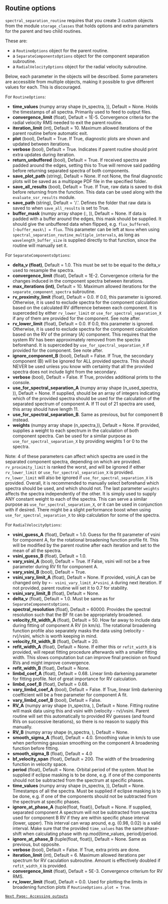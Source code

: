 ## Routine options
`spectral_separation_routine` requires that you create 3 custom objects from the module `storage_classes` that holds options and extra parameters for the parent and two child routines.

These are:
- a `RoutineOptions` object for the parent routine.
- a `SeparateComponentsOptions` object for the component separation subroutine.
- a `RadialVelocityOptions` object for the radial velocity subroutine.

Below, each parameter in the objects will be described. Some parameters are accessible from multiple objects, making it possible to give different values for each. This is discouraged.

For `RoutineOptions`:
- **time_values** (numpy array shape (n_spectra, )), Default = None. Holds the timestamps of all spectra. Primarily used to feed to output files.
- **convergence_limit** (float), Default = 1E-5. Convergence criteria for the radial velocity RMS needed to exit the parent routine.
- **iteration_limit** (int), Default = 10. Maximum allowed iterations of the parent routine before automatic exit.
- **plot** (bool), Default = True. If True, diagnostic plots are shown and updated between iterations.
- **verbose** (bool), Default = True. Indicates if parent routine should print extra updates during iteration.
- **return_unbuffered** (bool), Default = True. If received spectra are padded around the edges, setting this to True will remove said padding before returning separated spectra of both components.
- **save_plot_path** (string), Default = None. If not None, the final diagnostic plots will be saved as a multipage PDF file in the specified folder.
- **save_all_results** (bool), Default = True. If True, raw data is saved to disk before returning from the function. This data can be used along with the `evaluate_ssr_results` module.
- **save_path** (string), Default = '/.'. Defines the folder that raw data is saved to when `save_all_results` is set to True.
- **buffer_mask** (numpy array shape (:, )), Default = None. If data is padded with a buffer around the edges, this mask should be supplied. It should give the unbuffered data when flipped, e.g. `flux_buffered\[~buffer_mask\] = flux`. This parameter can be left at `None` when using `spectral_separation_routine_multiple_intervals`, as long as `wavelength_buffer_size` is supplied directly to that function, since the routine will manually set it.

For `SeparateComponentsOptions`:
- **delta_v (float)**, Default = 1.0. This must be set to be equal to the delta_v used to resample the spectra.
- **convergence_limit** (float), Default = 1E-2. Convergence criteria for the changes induced in the component spectra between iterations.
- **max_iterations (int)**, Default = 10. Maximum allowed iterations for the `separate_component_spectra` subroutine.
- **rv_proximity_limit** (float), Default = 0.0. If 0.0, this parameter is ignored. Otherwise, it is used to exclude spectra for the component calculation based on the calculated RV difference between each component. It is superceded by either `rv_lower_limit` or `use_for_spectral_separation_X` if any of them are provided for the component. See note after.
- **rv_lower_limit** (float), Default = 0.0. If 0.0, this parameter is ignored. Otherwise, it is used to exclude spectra for the component calculation based on the RV of the primary (A) component. This requires that the system RV has been approximately removed from the spectra beforehand. It is superceded by `use_for_spectral_separation_X` if provided for the component. See note after.
- **ignore_component_B** (bool), Default = False. If True, the secondary component (B) will be ignored for ALL provided spectra. This should NEVER be used unless you know with certainty that all the provided spectra does not include light from the secondary.
- **verbose** (bool), Default = False. If True, provides additional prints to the console.
- **use_for_spectral_separation_A** (numpy array shape (n_used_spectra, )), Default = None. If supplied, should be an array of integers indicating which of the provided spectra should be used for the calculation of the separated spectrum of component A. If 11 out of 21 spectra are used, this array should have length 11.
- **use_for_spectral_separation_B**. Same as previous, but for component B instead.
- **weights** (numpy array shape (n_spectra,)), Default = None. If provided, supplies a weight to each spectrum in the calculation of both component spectra. Can be used for a similar purpose as `use_for_spectral_separation_X` by providing weights 1 or 0 to the spectra.

Note: 4 of these parameters can affect which spectra are used in the separated component spectra, depending on which are provided. `rv_proximity_limit` is ranked the worst, and will be ignored if either `rv_lower_limit` or `use_for_spectral_separation_X` is provided. `rv_lower_limit` will also be ignored if `use_for_spectral_separation_X` is provided. Overall, it is recommended to manually select beforehand which spectra should be used, and which should not. The last parameter `weights` affects the spectra independently of the other. It is simply used to supply ANY constant weight to each of the spectra. This can serve a similar purpose as `use_for_spectral_separation_X`, or it can be used in conjunction with if desired. There might be a slight performance boost when using `use_for_spectral_separation_X` to skip calculation for some of the spectra.

For `RadialVelocityOptions`:
- **vsini_guess_A** (float), Default = 1.0. Guess for the fit parameter of vsini for component A, for the rotational broadening function profile fit. This will be modified by the parent routine after each iteration and set to the mean of all the spectra.
- **vsini_guess_B** (float), Default = 1.0.
- **vary_vsini_A** (bool), Default = True. If False, vsini will not be a free parameter during RV fit for component A.
- **vary_vsini_B** (bool), Default = True.
- **vsini_vary_limit_A** (float), Default = None. If provided, vsini_A can be changed only by `+- vsini_vary_limit_A*vsini_A` during next iteration. If not provided, parent routine will set it to 0.7 for stability.
- **vsini_vary_limit_B** (float), Default = None.
- **delta_v** (float), Default = 1.0. Must be same as for `SeparateComponentsOptions`.
- **spectral_resolution** (float), Default = 60000. Provides the spectral resolution such that the BF fit can be appropriately broadened.
- **velocity_fit_width_A** (float), Default = 50. How far away to include data during fitting of component A RV (in km/s). The rotational broadening function profile also separately masks the data using (velocity - rv)/vsini, which is worth keeping in mind.
- **velocity_fit_width_B** (float), Default = 20.
- **refit_width_A** (float), Default = None. If either this or `refit_width_B` is provided, will repeat fitting procedure afterwards with a smaller fitting width. This slows computation but can improve final precision on found RVs and might improve convergence.
- **refit_width_B** (float), Default = None.
- **limbd_coef_A** (float), Default = 0.68. Linear limb darkening parameter for fitting profile. Not of great importance for RV calculation.
- **limbd_coef_B** (float), Default = 0.68.
- **vary_limbd_coef_A** (bool), Default = False. If True, linear limb darkening coefficient will be a free parameter for component A fit.
- **vary_limbd_coef_B** (bool), Default = False.
- **RV_A** (numpy array shape (n_spectra, ), Default = None. Fitting routine will mask data using this and vsini with (velocity - rv)/vsini. Parent routine will set this automatically to provided RV guesses (and found RVs on successive iterations), so there is no reason to supply this manually.
- **RV_B** (numpy array shape (n_spectra, ), Default = None.
- **smooth_sigma_A** (float), Default = 4.0. Smoothing value in km/s to use when performing gaussian smoothing on the component A broadening function before fitting.
- **smooth_sigma_B** (float), Default = 4.0
- **bf_velocity_span** (float), Default = 200. The width of the broadening function in velocity space.
- **period** (float), Default = None. Orbital period of the system. Must be supplied if eclipse masking is to be done, e.g. if one of the components should not be subtracted from the spectrum at specific phases.
- **time_values** (numpy array shape (n_spectra, )), Default = None. Timestamps of all the spectra. Must be supplied if eclipse masking is to be done, e.g. if one of the components should not be subtracted from the spectrum at specific phases.
- **ignore_at_phase_A** (tuple(float, float)), Default = None. If supplied, separated component A spectrum will not be subtracted from spectra used for component B RV if they are within specific phase interval (lower, upper). This interval can wrap around, e.g. (0.98, 0.02) is a valid interval. Make sure that the provided `time_values` has the same phase-shift when calculating phase with np.mod(time_values, period)/period.
- **ignore_at_phase_B** (tuple(float, float)), Default = None. Same as previous, but opposite.
- **verbose** (bool), Default = False. If True, extra prints are done.
- **iteration_limit** (int), Default = 6. Maximum allowed iterations per spectrum for RV caculation subroutine. Amount is effectively doubled if `refit_width_X` is provided.
- **convergence_limit** (float), Default = 5E-3. Convergence criterium for RV RMS.
- **rv_lower_limit** (float), Default = 0.0. Used for plotting the limits in broadening function plots if `RoutineOptions.plot = True`.




[`Next Page: Accessing outputs`](results)

